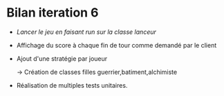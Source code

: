 # Bilan iteration 6

- *Lancer le jeu en faisant run sur la classe lanceur*

- Affichage du score à chaque fin de tour comme demandé par le client

- Ajout d'une stratégie par joueur

    -> Création de classes filles guerrier,batiment,alchimiste

- Réalisation de multiples tests unitaires.